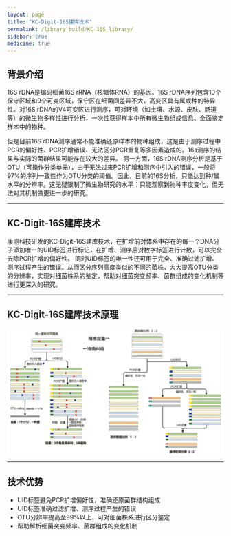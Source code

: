 ```yaml
---
layout: page
title: "KC-Digit-16S建库技术"
permalink: /library_build/KC_16S_library/
sidebar: true
medicine: true
---
```


## 背景介绍

16S rDNA是编码细菌16S rRNA（核糖体RNA）的基因。16S rDNA序列包含10个保守区域和9个可变区域，保守区在细菌间差异不大，高变区具有属或种的特异性。对16S rDNA的V4可变区进行测序，可对环境（如土壤、水源、皮肤、肠道等）的微生物多样性进行分析，一次性获得样本中所有微生物组成信息、全面鉴定样本中的物种。

但是目前16S rDNA测序通常不能准确还原样本的物种组成，这是由于测序过程中PCR的偏好性、PCR扩增错误、无法区分PCR重复等多因素造成的。16s测序的结果与实际的菌群结果可能存在较大的差异。
另一方面，16S rDNA测序分析是基于OTU（可操作分类单元），由于无法过来PCR扩增和测序中引入的错误，一般将97%的序列一致性作为OTU分类的阈值。因此，目前的16S分析，只能达到种/属水平的分辨率。这无疑限制了微生物研究的水平：只能观察到物种丰度变化，但无法对其机制做更进一步的研究。

---

## KC-Digit-16S建库技术

康测科技研发的KC-Digit-16S建库技术，在扩增前对体系中存在的每一个DNA分子添加唯一的UID标签进行标记，在扩增、测序后对数字标签进行计数，可以完全去除PCR扩增的偏好性。
同时UID标签的唯一性还可用于完全、准确过滤扩增、测序过程产生的错误。从而区分序列高度类似的不同的菌株，大大提高OTU分类的分辨率，实现对细菌株系的鉴定，帮助对细菌突变频率、菌群组成的变化机制等进行更深入的研究。

---

## KC-Digit-16S建库技术原理

<img class="fig60" src="/image/library_build/16S/16S_library.png">

---


## 技术优势

* UID标签避免PCR扩增偏好性，准确还原菌群结构组成
* UID标签准确过滤扩增、测序过程产生的错误
* OTU分辨率提高至99%以上，可对细菌株系进行区分鉴定
* 帮助解析细菌突变频率、菌群组成的变化机制

